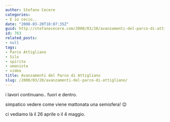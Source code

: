 ```yaml
---
author: Stefano Cecere
categories:
- E io cecio..
date: "2008-03-20T18:07:35Z"
guid: http://stefanocecere.com/2008/03/20/avanzamenti-del-parco-di-attigliano/
id: 763
related_posts:
- null
tags:
- Parco Attigliano
- Silo
- spirito
- umanista
- video
title: Avanzamenti del Parco di Attigliano
slug: /2008/03/20/avanzamenti-del-parco-di-attigliano/
---
```


i lavori continuano.. fuori e dentro.
  
simpatico vedere come viene mattonata una semisfera! 😉

ci vediamo là il 26 aprile o il 4 maggio.
